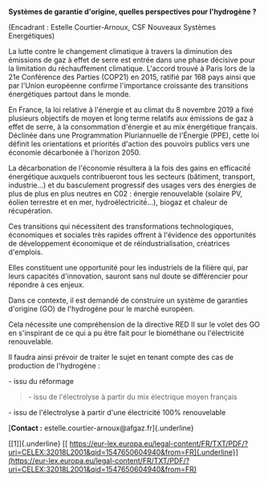 **Systèmes de garantie d\'origine, quelles perspectives pour l'hydrogène
?**

(Encadrant : Estelle Courtier-Arnoux, CSF Nouveaux Systèmes
Energétiques)

La lutte contre le changement climatique à travers la diminution des
émissions de gaz à effet de serre est entrée dans une phase décisive
pour la limitation du réchauffement climatique. L'accord trouvé à Paris
lors de la 21e Conférence des Parties (COP21) en 2015, ratifié par 168
pays ainsi que par l'Union européenne confirme l'importance croissante
des transitions énergétiques partout dans le monde.

En France, la loi relative à l'énergie et au climat du 8 novembre 2019 a
fixé plusieurs objectifs de moyen et long terme relatifs aux émissions
de gaz à effet de serre, à la consommation d'énergie et au mix
énergétique français. Déclinée dans une Programmation Pluriannuelle de
l'Énergie (PPE), cette loi définit les orientations et priorités
d'action des pouvoirs publics vers une économie décarbonée à l'horizon
2050.

La décarbonation de l'économie résultera à la fois des gains en
efficacité́ énergétique auxquels contribueront tous les secteurs
(bâtiment, transport, industrie...) et du basculement progressif des
usages vers des énergies de plus de plus en plus neutres en C02 :
énergie renouvelable (solaire PV, éolien terrestre et en mer,
hydroélectricité́...), biogaz et chaleur de récupération.

Ces transitions qui nécessitent des transformations technologiques,
économiques et sociales très rapides offrent à l'évidence des
opportunités de développement économique et de réindustrialisation,
créatrices d'emplois.

Elles constituent une opportunité pour les industriels de la filière
qui, par leurs capacités d'innovation, sauront sans nul doute se
différencier pour répondre à ces enjeux.

Dans ce contexte, il est demandé de construire un système de garanties
d\'origine (GO) de l\'hydrogène pour le marché européen.

Cela nécessite une compréhension de la directive RED II sur le volet des
GO en s'inspirant de ce qui a pu être fait pour le biométhane ou
l'électricité renouvelable.

Il faudra ainsi prévoir de traiter le sujet en tenant compte des cas de
production de l\'hydrogène :

\- issu du réformage

> \- issu de l\'électrolyse à partir du mix électrique moyen français

\- issu de l\'électrolyse à partir d\'une électricité 100% renouvelable

[**Contact :** estelle.courtier-arnoux\@afgaz.fr]{.underline}

[\[1\]]{.underline} [[
https://eur-lex.europa.eu/legal-content/FR/TXT/PDF/?uri=CELEX:32018L2001&qid=1547650604940&from=FR]{.underline}](https://eur-lex.europa.eu/legal-content/FR/TXT/PDF/?uri=CELEX:32018L2001&qid=1547650604940&from=FR)
